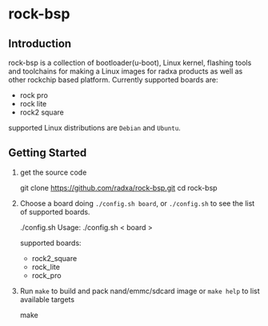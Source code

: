 rock-bsp
===========
Introduction
---------------

rock-bsp is a collection of bootloader(u-boot), Linux kernel, flashing tools and toolchains for making a Linux images for radxa products as well as other rockchip based platform. Currently supported boards are:

* rock pro
* rock lite
* rock2 square 

supported Linux distributions are `Debian` and `Ubuntu`.

Getting Started
------------------
1. get the source code

    git clone https://github.com/radxa/rock-bsp.git
    cd rock-bsp

2. Choose a board doing `./config.sh board`, or `./config.sh` to see
   the list of supported boards.

    ./config.sh 
    Usage: ./config.sh < board >

    supported boards:
	* rock2_square
	* rock_lite
	* rock_pro


3. Run `make` to build and pack nand/emmc/sdcard image or `make help` to list available targets

    make
